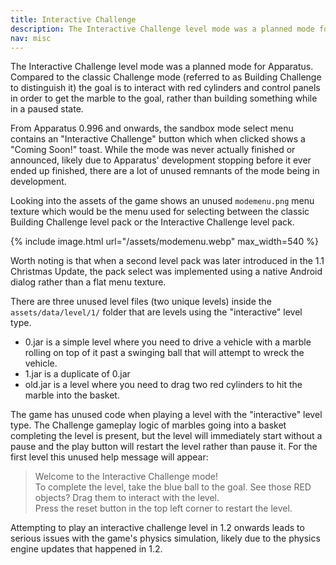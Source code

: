 ```yaml
---
title: Interactive Challenge
description: The Interactive Challenge level mode was a planned mode for Apparatus. Compared to the classic Challenge mode (referred to as Building Challenge to distinguish it) the goal is to interact with red cylinders and control panels in order to get the marble to the goal, rather than building something while in a paused state.
nav: misc
---
```


The Interactive Challenge level mode was a planned mode for Apparatus. Compared to the classic Challenge mode (referred to as Building Challenge to distinguish it) the goal is to interact with red cylinders and control panels in order to get the marble to the goal, rather than building something while in a paused state.

From Apparatus 0.996 and onwards, the sandbox mode select menu contains an "Interactive Challenge" button which when clicked shows a "Coming Soon!" toast. While the mode was never actually finished or announced, likely due to Apparatus' development stopping before it ever ended up finished, there are a lot of unused remnants of the mode being in development.

Looking into the assets of the game shows an unused `modemenu.png` menu texture which would be the menu used for selecting between the classic Building Challenge level pack or the Interactive Challenge level pack.

{% include image.html url="/assets/modemenu.webp" max_width=540 %}

Worth noting is that when a second level pack was later introduced in the 1.1 Christmas Update, the pack select was implemented using a native Android dialog rather than a flat menu texture.

There are three unused level files (two unique levels) inside the `assets/data/level/1/` folder that are levels using the "interactive" level type.

- 0.jar is a simple level where you need to drive a vehicle with a marble rolling on top of it past a swinging ball that will attempt to wreck the vehicle.
- 1.jar is a duplicate of 0.jar
- old.jar is a level where you need to drag two red cylinders to hit the marble into the basket.

The game has unused code when playing a level with the "interactive" level type. The Challenge gameplay logic of marbles going into a basket completing the level is present, but the level will immediately start without a pause and the play button will restart the level rather than pause it. For the first level this unused help message will appear:

> Welcome to the Interactive Challenge mode!<br>
> To complete the level, take the blue ball to the goal. See those RED objects? Drag them to interact with the level.<br>
> Press the reset button in the top left corner to restart the level.

Attempting to play an interactive challenge level in 1.2 onwards leads to serious issues with the game's physics simulation, likely due to the physics engine updates that happened in 1.2.
